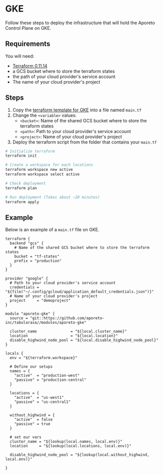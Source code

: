 # GKE

Follow these steps to deploy the infrastructure that will hold the Aporeto Control Plane on GKE.

## Requirements

You will need:

* [Terraform 0.11.14](https://www.terraform.io/downloads.html)
* a GCS bucket where to store the terraform states
* the path of your cloud provider's service account
* The name of your cloud provider's project

## Steps

1. Copy the [terraform template for GKE](gke.template.tf) into a file named `main.tf`
2. Change the `<variable>` values:
    * `<bucket>`: Name of the shared GCS bucket where to store the terraform states
    * `<path>`: Path to your cloud provider's service account
    * `<project>`: Name of your cloud provider's project
3. Deploy the terraform script from the folder that contains your `main.tf`

```bash
# Initialize terraform
terraform init
```

``` bash
# Create a workspace for each locations
terraform workspace new active
terraform workspace select active

# Check deployment
terraform plan

# Run deployment (Takes about ~20 minutes)
terraform apply
```

## Example

Below is an example of a `main.tf` file on GKE.

```hcl
terraform {
  backend "gcs" {
    # Name of the shared GCS bucket where to store the terraform states
    bucket = "tf-states"
    prefix = "production"
  }
}

provider "google" {
  # Path to your cloud provider's service account
  credentials = "${file("~/.config/gcloud/application_default_credentials.json")}"
  # Name of your cloud provider's project
  project     = "demoproject"
}

module "aporeto-gke" {
  source = "git::https://github.com/aporeto-inc/tabularasa//modules/aporeto-gke"

  cluster_name               = "${local.cluster_name}"
  location                   = "${local.location}"
  disable_highwind_node_pool = "${local.disable_highwind_node_pool}"
}

locals {
  env = "${terraform.workspace}"

  # Define our setups
  names = {
    "active"  = "production-west"
    "passive" = "production-central"
  }

  locations = {
    "active"  = "us-west1"
    "passive" = "us-central1"
  }

  without_highwind = {
    "active"  = false
    "passive" = true
  }

  # set our vars
  cluster_name = "${lookup(local.names, local.env)}"
  location     = "${lookup(local.locations, local.env)}"

  disable_highwind_node_pool = "${lookup(local.without_highwind, local.env)}"

}
```

